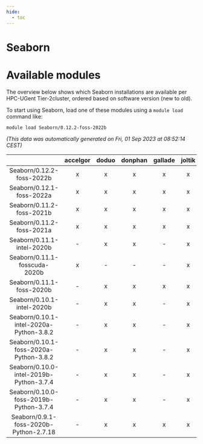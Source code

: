 ```yaml
---
hide:
  - toc
---
```


Seaborn
=======

# Available modules


The overview below shows which Seaborn installations are available per HPC-UGent Tier-2cluster, ordered based on software version (new to old).

To start using Seaborn, load one of these modules using a `module load` command like:

```shell
module load Seaborn/0.12.2-foss-2022b
```

*(This data was automatically generated on Fri, 01 Sep 2023 at 08:52:14 CEST)*  

| |accelgor|doduo|donphan|gallade|joltik|skitty|swalot|victini|
| :---: | :---: | :---: | :---: | :---: | :---: | :---: | :---: | :---: |
|Seaborn/0.12.2-foss-2022b|x|x|x|x|x|x|x|x|
|Seaborn/0.12.1-foss-2022a|x|x|x|x|x|x|x|x|
|Seaborn/0.11.2-foss-2021b|x|x|x|x|x|x|x|x|
|Seaborn/0.11.2-foss-2021a|x|x|x|x|x|x|x|x|
|Seaborn/0.11.1-intel-2020b|-|x|x|-|x|x|x|x|
|Seaborn/0.11.1-fosscuda-2020b|x|-|-|-|x|-|-|-|
|Seaborn/0.11.1-foss-2020b|-|x|x|x|x|x|x|x|
|Seaborn/0.10.1-intel-2020b|-|x|x|-|x|x|x|x|
|Seaborn/0.10.1-intel-2020a-Python-3.8.2|-|x|x|-|x|x|x|x|
|Seaborn/0.10.1-foss-2020a-Python-3.8.2|-|x|x|-|x|x|x|x|
|Seaborn/0.10.0-intel-2019b-Python-3.7.4|-|x|x|-|x|x|-|x|
|Seaborn/0.10.0-foss-2019b-Python-3.7.4|-|x|x|-|x|x|x|x|
|Seaborn/0.9.1-foss-2020b-Python-2.7.18|-|x|x|x|x|x|x|x|
